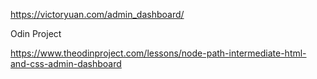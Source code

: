 https://victoryuan.com/admin_dashboard/

Odin Project

https://www.theodinproject.com/lessons/node-path-intermediate-html-and-css-admin-dashboard